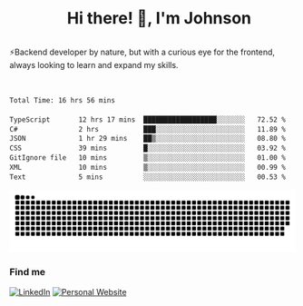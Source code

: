 <div id="user-content-toc">
  <ul align="center">
    <summary><h1 style="display: inline-block">Hi there! 👋, I'm Johnson</h1></summary>
  </ul>
</div>

⚡Backend developer by nature, but with a curious eye for the frontend, always looking to learn and expand my skills.

<br>


<!--START_SECTION:waka-->

```txt
Total Time: 16 hrs 56 mins

TypeScript       12 hrs 17 mins  ██████████████████░░░░░░░   72.52 %
C#               2 hrs           ███░░░░░░░░░░░░░░░░░░░░░░   11.89 %
JSON             1 hr 29 mins    ██▒░░░░░░░░░░░░░░░░░░░░░░   08.80 %
CSS              39 mins         █░░░░░░░░░░░░░░░░░░░░░░░░   03.92 %
GitIgnore file   10 mins         ▒░░░░░░░░░░░░░░░░░░░░░░░░   01.00 %
XML              10 mins         ▒░░░░░░░░░░░░░░░░░░░░░░░░   00.99 %
Text             5 mins          ░░░░░░░░░░░░░░░░░░░░░░░░░   00.53 %
```

<!--END_SECTION:waka-->


<img  src="https://github.com/1999AZZAR/1999AZZAR/blob/main/resources/img/grid-snake.svg"
       alt="snake" /></a>

### Find me
<a href="https://www.linkedin.com/in/dusabe-johnson" target="_blank"><img src="https://img.shields.io/badge/LinkedIn-%230077B5.svg?&style=flat&logo=linkedin&logoColor=white" alt="LinkedIn"></a>
‎‎ [![Personal Website](https://img.shields.io/badge/visit-Johnson.rw-blue)](https://johnson.rw/)
